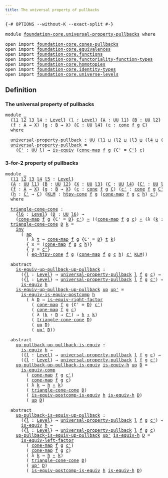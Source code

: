 ```yaml
---
title: The universal property of pullbacks
---
```


<pre class="Agda"><a id="61" class="Symbol">{-#</a> <a id="65" class="Keyword">OPTIONS</a> <a id="73" class="Pragma">--without-K</a> <a id="85" class="Pragma">--exact-split</a> <a id="99" class="Symbol">#-}</a>

<a id="104" class="Keyword">module</a> <a id="111" href="foundation-core.universal-property-pullbacks.html" class="Module">foundation-core.universal-property-pullbacks</a> <a id="156" class="Keyword">where</a>

<a id="163" class="Keyword">open</a> <a id="168" class="Keyword">import</a> <a id="175" href="foundation-core.cones-pullbacks.html" class="Module">foundation-core.cones-pullbacks</a>
<a id="207" class="Keyword">open</a> <a id="212" class="Keyword">import</a> <a id="219" href="foundation-core.equivalences.html" class="Module">foundation-core.equivalences</a>
<a id="248" class="Keyword">open</a> <a id="253" class="Keyword">import</a> <a id="260" href="foundation-core.functions.html" class="Module">foundation-core.functions</a>
<a id="286" class="Keyword">open</a> <a id="291" class="Keyword">import</a> <a id="298" href="foundation-core.functoriality-function-types.html" class="Module">foundation-core.functoriality-function-types</a>
<a id="343" class="Keyword">open</a> <a id="348" class="Keyword">import</a> <a id="355" href="foundation-core.homotopies.html" class="Module">foundation-core.homotopies</a>
<a id="382" class="Keyword">open</a> <a id="387" class="Keyword">import</a> <a id="394" href="foundation-core.identity-types.html" class="Module">foundation-core.identity-types</a>
<a id="425" class="Keyword">open</a> <a id="430" class="Keyword">import</a> <a id="437" href="foundation-core.universe-levels.html" class="Module">foundation-core.universe-levels</a>
</pre>
## Definition

### The universal property of pullbacks

<pre class="Agda"><a id="538" class="Keyword">module</a> <a id="545" href="foundation-core.universal-property-pullbacks.html#545" class="Module">_</a>
  <a id="549" class="Symbol">{</a><a id="550" href="foundation-core.universal-property-pullbacks.html#550" class="Bound">l1</a> <a id="553" href="foundation-core.universal-property-pullbacks.html#553" class="Bound">l2</a> <a id="556" href="foundation-core.universal-property-pullbacks.html#556" class="Bound">l3</a> <a id="559" href="foundation-core.universal-property-pullbacks.html#559" class="Bound">l4</a> <a id="562" class="Symbol">:</a> <a id="564" href="Agda.Primitive.html#597" class="Postulate">Level</a><a id="569" class="Symbol">}</a> <a id="571" class="Symbol">(</a><a id="572" href="foundation-core.universal-property-pullbacks.html#572" class="Bound">l</a> <a id="574" class="Symbol">:</a> <a id="576" href="Agda.Primitive.html#597" class="Postulate">Level</a><a id="581" class="Symbol">)</a> <a id="583" class="Symbol">{</a><a id="584" href="foundation-core.universal-property-pullbacks.html#584" class="Bound">A</a> <a id="586" class="Symbol">:</a> <a id="588" href="foundation-core.universe-levels.html#222" class="Primitive">UU</a> <a id="591" href="foundation-core.universal-property-pullbacks.html#550" class="Bound">l1</a><a id="593" class="Symbol">}</a> <a id="595" class="Symbol">{</a><a id="596" href="foundation-core.universal-property-pullbacks.html#596" class="Bound">B</a> <a id="598" class="Symbol">:</a> <a id="600" href="foundation-core.universe-levels.html#222" class="Primitive">UU</a> <a id="603" href="foundation-core.universal-property-pullbacks.html#553" class="Bound">l2</a><a id="605" class="Symbol">}</a> <a id="607" class="Symbol">{</a><a id="608" href="foundation-core.universal-property-pullbacks.html#608" class="Bound">X</a> <a id="610" class="Symbol">:</a> <a id="612" href="foundation-core.universe-levels.html#222" class="Primitive">UU</a> <a id="615" href="foundation-core.universal-property-pullbacks.html#556" class="Bound">l3</a><a id="617" class="Symbol">}</a>
  <a id="621" class="Symbol">(</a><a id="622" href="foundation-core.universal-property-pullbacks.html#622" class="Bound">f</a> <a id="624" class="Symbol">:</a> <a id="626" href="foundation-core.universal-property-pullbacks.html#584" class="Bound">A</a> <a id="628" class="Symbol">→</a> <a id="630" href="foundation-core.universal-property-pullbacks.html#608" class="Bound">X</a><a id="631" class="Symbol">)</a> <a id="633" class="Symbol">(</a><a id="634" href="foundation-core.universal-property-pullbacks.html#634" class="Bound">g</a> <a id="636" class="Symbol">:</a> <a id="638" href="foundation-core.universal-property-pullbacks.html#596" class="Bound">B</a> <a id="640" class="Symbol">→</a> <a id="642" href="foundation-core.universal-property-pullbacks.html#608" class="Bound">X</a><a id="643" class="Symbol">)</a> <a id="645" class="Symbol">{</a><a id="646" href="foundation-core.universal-property-pullbacks.html#646" class="Bound">C</a> <a id="648" class="Symbol">:</a> <a id="650" href="foundation-core.universe-levels.html#222" class="Primitive">UU</a> <a id="653" href="foundation-core.universal-property-pullbacks.html#559" class="Bound">l4</a><a id="655" class="Symbol">}</a> <a id="657" class="Symbol">(</a><a id="658" href="foundation-core.universal-property-pullbacks.html#658" class="Bound">c</a> <a id="660" class="Symbol">:</a> <a id="662" href="foundation-core.cones-pullbacks.html#1272" class="Function">cone</a> <a id="667" href="foundation-core.universal-property-pullbacks.html#622" class="Bound">f</a> <a id="669" href="foundation-core.universal-property-pullbacks.html#634" class="Bound">g</a> <a id="671" href="foundation-core.universal-property-pullbacks.html#646" class="Bound">C</a><a id="672" class="Symbol">)</a>
  <a id="676" class="Keyword">where</a>
  
  <a id="687" href="foundation-core.universal-property-pullbacks.html#687" class="Function">universal-property-pullback</a> <a id="715" class="Symbol">:</a> <a id="717" href="foundation-core.universe-levels.html#222" class="Primitive">UU</a> <a id="720" class="Symbol">(</a><a id="721" href="foundation-core.universal-property-pullbacks.html#550" class="Bound">l1</a> <a id="724" href="Agda.Primitive.html#810" class="Primitive Operator">⊔</a> <a id="726" class="Symbol">(</a><a id="727" href="foundation-core.universal-property-pullbacks.html#553" class="Bound">l2</a> <a id="730" href="Agda.Primitive.html#810" class="Primitive Operator">⊔</a> <a id="732" class="Symbol">(</a><a id="733" href="foundation-core.universal-property-pullbacks.html#556" class="Bound">l3</a> <a id="736" href="Agda.Primitive.html#810" class="Primitive Operator">⊔</a> <a id="738" class="Symbol">(</a><a id="739" href="foundation-core.universal-property-pullbacks.html#559" class="Bound">l4</a> <a id="742" href="Agda.Primitive.html#810" class="Primitive Operator">⊔</a> <a id="744" class="Symbol">(</a><a id="745" href="Agda.Primitive.html#780" class="Primitive">lsuc</a> <a id="750" href="foundation-core.universal-property-pullbacks.html#572" class="Bound">l</a><a id="751" class="Symbol">)))))</a>
  <a id="759" href="foundation-core.universal-property-pullbacks.html#687" class="Function">universal-property-pullback</a> <a id="787" class="Symbol">=</a>
    <a id="793" class="Symbol">(</a><a id="794" href="foundation-core.universal-property-pullbacks.html#794" class="Bound">C&#39;</a> <a id="797" class="Symbol">:</a> <a id="799" href="foundation-core.universe-levels.html#222" class="Primitive">UU</a> <a id="802" href="foundation-core.universal-property-pullbacks.html#572" class="Bound">l</a><a id="803" class="Symbol">)</a> <a id="805" class="Symbol">→</a> <a id="807" href="foundation-core.equivalences.html#1542" class="Function">is-equiv</a> <a id="816" class="Symbol">(</a><a id="817" href="foundation-core.cones-pullbacks.html#1467" class="Function">cone-map</a> <a id="826" href="foundation-core.universal-property-pullbacks.html#622" class="Bound">f</a> <a id="828" href="foundation-core.universal-property-pullbacks.html#634" class="Bound">g</a> <a id="830" class="Symbol">{</a><a id="831" class="Argument">C&#39;</a> <a id="834" class="Symbol">=</a> <a id="836" href="foundation-core.universal-property-pullbacks.html#794" class="Bound">C&#39;</a><a id="838" class="Symbol">}</a> <a id="840" href="foundation-core.universal-property-pullbacks.html#658" class="Bound">c</a><a id="841" class="Symbol">)</a>
</pre>
### 3-for-2 property of pullbacks

<pre class="Agda"><a id="891" class="Keyword">module</a> <a id="898" href="foundation-core.universal-property-pullbacks.html#898" class="Module">_</a>
  <a id="902" class="Symbol">{</a><a id="903" href="foundation-core.universal-property-pullbacks.html#903" class="Bound">l1</a> <a id="906" href="foundation-core.universal-property-pullbacks.html#906" class="Bound">l2</a> <a id="909" href="foundation-core.universal-property-pullbacks.html#909" class="Bound">l3</a> <a id="912" href="foundation-core.universal-property-pullbacks.html#912" class="Bound">l4</a> <a id="915" href="foundation-core.universal-property-pullbacks.html#915" class="Bound">l5</a> <a id="918" class="Symbol">:</a> <a id="920" href="Agda.Primitive.html#597" class="Postulate">Level</a><a id="925" class="Symbol">}</a>
  <a id="929" class="Symbol">{</a><a id="930" href="foundation-core.universal-property-pullbacks.html#930" class="Bound">A</a> <a id="932" class="Symbol">:</a> <a id="934" href="foundation-core.universe-levels.html#222" class="Primitive">UU</a> <a id="937" href="foundation-core.universal-property-pullbacks.html#903" class="Bound">l1</a><a id="939" class="Symbol">}</a> <a id="941" class="Symbol">{</a><a id="942" href="foundation-core.universal-property-pullbacks.html#942" class="Bound">B</a> <a id="944" class="Symbol">:</a> <a id="946" href="foundation-core.universe-levels.html#222" class="Primitive">UU</a> <a id="949" href="foundation-core.universal-property-pullbacks.html#906" class="Bound">l2</a><a id="951" class="Symbol">}</a> <a id="953" class="Symbol">{</a><a id="954" href="foundation-core.universal-property-pullbacks.html#954" class="Bound">X</a> <a id="956" class="Symbol">:</a> <a id="958" href="foundation-core.universe-levels.html#222" class="Primitive">UU</a> <a id="961" href="foundation-core.universal-property-pullbacks.html#909" class="Bound">l3</a><a id="963" class="Symbol">}</a> <a id="965" class="Symbol">{</a><a id="966" href="foundation-core.universal-property-pullbacks.html#966" class="Bound">C</a> <a id="968" class="Symbol">:</a> <a id="970" href="foundation-core.universe-levels.html#222" class="Primitive">UU</a> <a id="973" href="foundation-core.universal-property-pullbacks.html#912" class="Bound">l4</a><a id="975" class="Symbol">}</a> <a id="977" class="Symbol">{</a><a id="978" href="foundation-core.universal-property-pullbacks.html#978" class="Bound">C&#39;</a> <a id="981" class="Symbol">:</a> <a id="983" href="foundation-core.universe-levels.html#222" class="Primitive">UU</a> <a id="986" href="foundation-core.universal-property-pullbacks.html#915" class="Bound">l5</a><a id="988" class="Symbol">}</a>
  <a id="992" class="Symbol">{</a><a id="993" href="foundation-core.universal-property-pullbacks.html#993" class="Bound">f</a> <a id="995" class="Symbol">:</a> <a id="997" href="foundation-core.universal-property-pullbacks.html#930" class="Bound">A</a> <a id="999" class="Symbol">→</a> <a id="1001" href="foundation-core.universal-property-pullbacks.html#954" class="Bound">X</a><a id="1002" class="Symbol">}</a> <a id="1004" class="Symbol">{</a><a id="1005" href="foundation-core.universal-property-pullbacks.html#1005" class="Bound">g</a> <a id="1007" class="Symbol">:</a> <a id="1009" href="foundation-core.universal-property-pullbacks.html#942" class="Bound">B</a> <a id="1011" class="Symbol">→</a> <a id="1013" href="foundation-core.universal-property-pullbacks.html#954" class="Bound">X</a><a id="1014" class="Symbol">}</a> <a id="1016" class="Symbol">(</a><a id="1017" href="foundation-core.universal-property-pullbacks.html#1017" class="Bound">c</a> <a id="1019" class="Symbol">:</a> <a id="1021" href="foundation-core.cones-pullbacks.html#1272" class="Function">cone</a> <a id="1026" href="foundation-core.universal-property-pullbacks.html#993" class="Bound">f</a> <a id="1028" href="foundation-core.universal-property-pullbacks.html#1005" class="Bound">g</a> <a id="1030" href="foundation-core.universal-property-pullbacks.html#966" class="Bound">C</a><a id="1031" class="Symbol">)</a> <a id="1033" class="Symbol">(</a><a id="1034" href="foundation-core.universal-property-pullbacks.html#1034" class="Bound">c&#39;</a> <a id="1037" class="Symbol">:</a> <a id="1039" href="foundation-core.cones-pullbacks.html#1272" class="Function">cone</a> <a id="1044" href="foundation-core.universal-property-pullbacks.html#993" class="Bound">f</a> <a id="1046" href="foundation-core.universal-property-pullbacks.html#1005" class="Bound">g</a> <a id="1048" href="foundation-core.universal-property-pullbacks.html#978" class="Bound">C&#39;</a><a id="1050" class="Symbol">)</a>
  <a id="1054" class="Symbol">(</a><a id="1055" href="foundation-core.universal-property-pullbacks.html#1055" class="Bound">h</a> <a id="1057" class="Symbol">:</a> <a id="1059" href="foundation-core.universal-property-pullbacks.html#978" class="Bound">C&#39;</a> <a id="1062" class="Symbol">→</a> <a id="1064" href="foundation-core.universal-property-pullbacks.html#966" class="Bound">C</a><a id="1065" class="Symbol">)</a> <a id="1067" class="Symbol">(</a><a id="1068" href="foundation-core.universal-property-pullbacks.html#1068" class="Bound">KLM</a> <a id="1072" class="Symbol">:</a> <a id="1074" href="foundation-core.cones-pullbacks.html#2455" class="Function">htpy-cone</a> <a id="1084" href="foundation-core.universal-property-pullbacks.html#993" class="Bound">f</a> <a id="1086" href="foundation-core.universal-property-pullbacks.html#1005" class="Bound">g</a> <a id="1088" class="Symbol">(</a><a id="1089" href="foundation-core.cones-pullbacks.html#1467" class="Function">cone-map</a> <a id="1098" href="foundation-core.universal-property-pullbacks.html#993" class="Bound">f</a> <a id="1100" href="foundation-core.universal-property-pullbacks.html#1005" class="Bound">g</a> <a id="1102" href="foundation-core.universal-property-pullbacks.html#1017" class="Bound">c</a> <a id="1104" href="foundation-core.universal-property-pullbacks.html#1055" class="Bound">h</a><a id="1105" class="Symbol">)</a> <a id="1107" href="foundation-core.universal-property-pullbacks.html#1034" class="Bound">c&#39;</a><a id="1109" class="Symbol">)</a>
  <a id="1113" class="Keyword">where</a>
  
  <a id="1124" href="foundation-core.universal-property-pullbacks.html#1124" class="Function">triangle-cone-cone</a> <a id="1143" class="Symbol">:</a>
    <a id="1149" class="Symbol">{</a><a id="1150" href="foundation-core.universal-property-pullbacks.html#1150" class="Bound">l6</a> <a id="1153" class="Symbol">:</a> <a id="1155" href="Agda.Primitive.html#597" class="Postulate">Level</a><a id="1160" class="Symbol">}</a> <a id="1162" class="Symbol">(</a><a id="1163" href="foundation-core.universal-property-pullbacks.html#1163" class="Bound">D</a> <a id="1165" class="Symbol">:</a> <a id="1167" href="foundation-core.universe-levels.html#222" class="Primitive">UU</a> <a id="1170" href="foundation-core.universal-property-pullbacks.html#1150" class="Bound">l6</a><a id="1172" class="Symbol">)</a> <a id="1174" class="Symbol">→</a>
    <a id="1180" class="Symbol">(</a><a id="1181" href="foundation-core.cones-pullbacks.html#1467" class="Function">cone-map</a> <a id="1190" href="foundation-core.universal-property-pullbacks.html#993" class="Bound">f</a> <a id="1192" href="foundation-core.universal-property-pullbacks.html#1005" class="Bound">g</a> <a id="1194" class="Symbol">{</a><a id="1195" class="Argument">C&#39;</a> <a id="1198" class="Symbol">=</a> <a id="1200" href="foundation-core.universal-property-pullbacks.html#1163" class="Bound">D</a><a id="1201" class="Symbol">}</a> <a id="1203" href="foundation-core.universal-property-pullbacks.html#1034" class="Bound">c&#39;</a><a id="1205" class="Symbol">)</a> <a id="1207" href="foundation-core.homotopies.html#545" class="Function Operator">~</a> <a id="1209" class="Symbol">((</a><a id="1211" href="foundation-core.cones-pullbacks.html#1467" class="Function">cone-map</a> <a id="1220" href="foundation-core.universal-property-pullbacks.html#993" class="Bound">f</a> <a id="1222" href="foundation-core.universal-property-pullbacks.html#1005" class="Bound">g</a> <a id="1224" href="foundation-core.universal-property-pullbacks.html#1017" class="Bound">c</a><a id="1225" class="Symbol">)</a> <a id="1227" href="foundation-core.functions.html#407" class="Function Operator">∘</a> <a id="1229" class="Symbol">(λ</a> <a id="1232" class="Symbol">(</a><a id="1233" href="foundation-core.universal-property-pullbacks.html#1233" class="Bound">k</a> <a id="1235" class="Symbol">:</a> <a id="1237" href="foundation-core.universal-property-pullbacks.html#1163" class="Bound">D</a> <a id="1239" class="Symbol">→</a> <a id="1241" href="foundation-core.universal-property-pullbacks.html#978" class="Bound">C&#39;</a><a id="1243" class="Symbol">)</a> <a id="1245" class="Symbol">→</a> <a id="1247" href="foundation-core.universal-property-pullbacks.html#1055" class="Bound">h</a> <a id="1249" href="foundation-core.functions.html#407" class="Function Operator">∘</a> <a id="1251" href="foundation-core.universal-property-pullbacks.html#1233" class="Bound">k</a><a id="1252" class="Symbol">))</a>
  <a id="1257" href="foundation-core.universal-property-pullbacks.html#1124" class="Function">triangle-cone-cone</a> <a id="1276" href="foundation-core.universal-property-pullbacks.html#1276" class="Bound">D</a> <a id="1278" href="foundation-core.universal-property-pullbacks.html#1278" class="Bound">k</a> <a id="1280" class="Symbol">=</a> 
    <a id="1287" href="foundation-core.identity-types.html#2716" class="Function">inv</a>
      <a id="1297" class="Symbol">(</a> <a id="1299" href="foundation-core.identity-types.html#3990" class="Function">ap</a>
        <a id="1310" class="Symbol">(</a> <a id="1312" class="Symbol">λ</a> <a id="1314" href="foundation-core.universal-property-pullbacks.html#1314" class="Bound">t</a> <a id="1316" class="Symbol">→</a> <a id="1318" href="foundation-core.cones-pullbacks.html#1467" class="Function">cone-map</a> <a id="1327" href="foundation-core.universal-property-pullbacks.html#993" class="Bound">f</a> <a id="1329" href="foundation-core.universal-property-pullbacks.html#1005" class="Bound">g</a> <a id="1331" class="Symbol">{</a><a id="1332" class="Argument">C&#39;</a> <a id="1335" class="Symbol">=</a> <a id="1337" href="foundation-core.universal-property-pullbacks.html#1276" class="Bound">D</a><a id="1338" class="Symbol">}</a> <a id="1340" href="foundation-core.universal-property-pullbacks.html#1314" class="Bound">t</a> <a id="1342" href="foundation-core.universal-property-pullbacks.html#1278" class="Bound">k</a><a id="1343" class="Symbol">)</a>
        <a id="1353" class="Symbol">{</a> <a id="1355" class="Argument">x</a> <a id="1357" class="Symbol">=</a> <a id="1359" class="Symbol">(</a><a id="1360" href="foundation-core.cones-pullbacks.html#1467" class="Function">cone-map</a> <a id="1369" href="foundation-core.universal-property-pullbacks.html#993" class="Bound">f</a> <a id="1371" href="foundation-core.universal-property-pullbacks.html#1005" class="Bound">g</a> <a id="1373" href="foundation-core.universal-property-pullbacks.html#1017" class="Bound">c</a> <a id="1375" href="foundation-core.universal-property-pullbacks.html#1055" class="Bound">h</a><a id="1376" class="Symbol">)}</a>
        <a id="1387" class="Symbol">{</a> <a id="1389" class="Argument">y</a> <a id="1391" class="Symbol">=</a> <a id="1393" href="foundation-core.universal-property-pullbacks.html#1034" class="Bound">c&#39;</a><a id="1395" class="Symbol">}</a>
        <a id="1405" class="Symbol">(</a> <a id="1407" href="foundation-core.cones-pullbacks.html#3926" class="Function">eq-htpy-cone</a> <a id="1420" href="foundation-core.universal-property-pullbacks.html#993" class="Bound">f</a> <a id="1422" href="foundation-core.universal-property-pullbacks.html#1005" class="Bound">g</a> <a id="1424" class="Symbol">(</a><a id="1425" href="foundation-core.cones-pullbacks.html#1467" class="Function">cone-map</a> <a id="1434" href="foundation-core.universal-property-pullbacks.html#993" class="Bound">f</a> <a id="1436" href="foundation-core.universal-property-pullbacks.html#1005" class="Bound">g</a> <a id="1438" href="foundation-core.universal-property-pullbacks.html#1017" class="Bound">c</a> <a id="1440" href="foundation-core.universal-property-pullbacks.html#1055" class="Bound">h</a><a id="1441" class="Symbol">)</a> <a id="1443" href="foundation-core.universal-property-pullbacks.html#1034" class="Bound">c&#39;</a> <a id="1446" href="foundation-core.universal-property-pullbacks.html#1068" class="Bound">KLM</a><a id="1449" class="Symbol">))</a>

  <a id="1455" class="Keyword">abstract</a>
    <a id="1468" href="foundation-core.universal-property-pullbacks.html#1468" class="Function">is-equiv-up-pullback-up-pullback</a> <a id="1501" class="Symbol">:</a>
      <a id="1509" class="Symbol">({</a><a id="1511" href="foundation-core.universal-property-pullbacks.html#1511" class="Bound">l</a> <a id="1513" class="Symbol">:</a> <a id="1515" href="Agda.Primitive.html#597" class="Postulate">Level</a><a id="1520" class="Symbol">}</a> <a id="1522" class="Symbol">→</a> <a id="1524" href="foundation-core.universal-property-pullbacks.html#687" class="Function">universal-property-pullback</a> <a id="1552" href="foundation-core.universal-property-pullbacks.html#1511" class="Bound">l</a> <a id="1554" href="foundation-core.universal-property-pullbacks.html#993" class="Bound">f</a> <a id="1556" href="foundation-core.universal-property-pullbacks.html#1005" class="Bound">g</a> <a id="1558" href="foundation-core.universal-property-pullbacks.html#1017" class="Bound">c</a><a id="1559" class="Symbol">)</a> <a id="1561" class="Symbol">→</a>
      <a id="1569" class="Symbol">({</a><a id="1571" href="foundation-core.universal-property-pullbacks.html#1571" class="Bound">l</a> <a id="1573" class="Symbol">:</a> <a id="1575" href="Agda.Primitive.html#597" class="Postulate">Level</a><a id="1580" class="Symbol">}</a> <a id="1582" class="Symbol">→</a> <a id="1584" href="foundation-core.universal-property-pullbacks.html#687" class="Function">universal-property-pullback</a> <a id="1612" href="foundation-core.universal-property-pullbacks.html#1571" class="Bound">l</a> <a id="1614" href="foundation-core.universal-property-pullbacks.html#993" class="Bound">f</a> <a id="1616" href="foundation-core.universal-property-pullbacks.html#1005" class="Bound">g</a> <a id="1618" href="foundation-core.universal-property-pullbacks.html#1034" class="Bound">c&#39;</a><a id="1620" class="Symbol">)</a> <a id="1622" class="Symbol">→</a>
      <a id="1630" href="foundation-core.equivalences.html#1542" class="Function">is-equiv</a> <a id="1639" href="foundation-core.universal-property-pullbacks.html#1055" class="Bound">h</a>
    <a id="1645" href="foundation-core.universal-property-pullbacks.html#1468" class="Function">is-equiv-up-pullback-up-pullback</a> <a id="1678" href="foundation-core.universal-property-pullbacks.html#1678" class="Bound">up</a> <a id="1681" href="foundation-core.universal-property-pullbacks.html#1681" class="Bound">up&#39;</a> <a id="1685" class="Symbol">=</a>
      <a id="1693" href="foundation-core.functoriality-function-types.html#1654" class="Function">is-equiv-is-equiv-postcomp</a> <a id="1720" href="foundation-core.universal-property-pullbacks.html#1055" class="Bound">h</a>
        <a id="1730" class="Symbol">(</a> <a id="1732" class="Symbol">λ</a> <a id="1734" href="foundation-core.universal-property-pullbacks.html#1734" class="Bound">D</a> <a id="1736" class="Symbol">→</a> <a id="1738" href="foundation-core.equivalences.html#8868" class="Function">is-equiv-right-factor</a>
          <a id="1770" class="Symbol">(</a> <a id="1772" href="foundation-core.cones-pullbacks.html#1467" class="Function">cone-map</a> <a id="1781" href="foundation-core.universal-property-pullbacks.html#993" class="Bound">f</a> <a id="1783" href="foundation-core.universal-property-pullbacks.html#1005" class="Bound">g</a> <a id="1785" class="Symbol">{</a><a id="1786" class="Argument">C&#39;</a> <a id="1789" class="Symbol">=</a> <a id="1791" href="foundation-core.universal-property-pullbacks.html#1734" class="Bound">D</a><a id="1792" class="Symbol">}</a> <a id="1794" href="foundation-core.universal-property-pullbacks.html#1034" class="Bound">c&#39;</a><a id="1796" class="Symbol">)</a>
          <a id="1808" class="Symbol">(</a> <a id="1810" href="foundation-core.cones-pullbacks.html#1467" class="Function">cone-map</a> <a id="1819" href="foundation-core.universal-property-pullbacks.html#993" class="Bound">f</a> <a id="1821" href="foundation-core.universal-property-pullbacks.html#1005" class="Bound">g</a> <a id="1823" href="foundation-core.universal-property-pullbacks.html#1017" class="Bound">c</a><a id="1824" class="Symbol">)</a>
          <a id="1836" class="Symbol">(</a> <a id="1838" class="Symbol">λ</a> <a id="1840" class="Symbol">(</a><a id="1841" href="foundation-core.universal-property-pullbacks.html#1841" class="Bound">k</a> <a id="1843" class="Symbol">:</a> <a id="1845" href="foundation-core.universal-property-pullbacks.html#1734" class="Bound">D</a> <a id="1847" class="Symbol">→</a> <a id="1849" href="foundation-core.universal-property-pullbacks.html#978" class="Bound">C&#39;</a><a id="1851" class="Symbol">)</a> <a id="1853" class="Symbol">→</a> <a id="1855" href="foundation-core.universal-property-pullbacks.html#1055" class="Bound">h</a> <a id="1857" href="foundation-core.functions.html#407" class="Function Operator">∘</a> <a id="1859" href="foundation-core.universal-property-pullbacks.html#1841" class="Bound">k</a><a id="1860" class="Symbol">)</a>
          <a id="1872" class="Symbol">(</a> <a id="1874" href="foundation-core.universal-property-pullbacks.html#1124" class="Function">triangle-cone-cone</a> <a id="1893" href="foundation-core.universal-property-pullbacks.html#1734" class="Bound">D</a><a id="1894" class="Symbol">)</a>
          <a id="1906" class="Symbol">(</a> <a id="1908" href="foundation-core.universal-property-pullbacks.html#1678" class="Bound">up</a> <a id="1911" href="foundation-core.universal-property-pullbacks.html#1734" class="Bound">D</a><a id="1912" class="Symbol">)</a>
          <a id="1924" class="Symbol">(</a> <a id="1926" href="foundation-core.universal-property-pullbacks.html#1681" class="Bound">up&#39;</a> <a id="1930" href="foundation-core.universal-property-pullbacks.html#1734" class="Bound">D</a><a id="1931" class="Symbol">))</a>

  <a id="1937" class="Keyword">abstract</a>
    <a id="1950" href="foundation-core.universal-property-pullbacks.html#1950" class="Function">up-pullback-up-pullback-is-equiv</a> <a id="1983" class="Symbol">:</a>
      <a id="1991" href="foundation-core.equivalences.html#1542" class="Function">is-equiv</a> <a id="2000" href="foundation-core.universal-property-pullbacks.html#1055" class="Bound">h</a> <a id="2002" class="Symbol">→</a>
      <a id="2010" class="Symbol">({</a><a id="2012" href="foundation-core.universal-property-pullbacks.html#2012" class="Bound">l</a> <a id="2014" class="Symbol">:</a> <a id="2016" href="Agda.Primitive.html#597" class="Postulate">Level</a><a id="2021" class="Symbol">}</a> <a id="2023" class="Symbol">→</a> <a id="2025" href="foundation-core.universal-property-pullbacks.html#687" class="Function">universal-property-pullback</a> <a id="2053" href="foundation-core.universal-property-pullbacks.html#2012" class="Bound">l</a> <a id="2055" href="foundation-core.universal-property-pullbacks.html#993" class="Bound">f</a> <a id="2057" href="foundation-core.universal-property-pullbacks.html#1005" class="Bound">g</a> <a id="2059" href="foundation-core.universal-property-pullbacks.html#1017" class="Bound">c</a><a id="2060" class="Symbol">)</a> <a id="2062" class="Symbol">→</a>
      <a id="2070" class="Symbol">({</a><a id="2072" href="foundation-core.universal-property-pullbacks.html#2072" class="Bound">l</a> <a id="2074" class="Symbol">:</a> <a id="2076" href="Agda.Primitive.html#597" class="Postulate">Level</a><a id="2081" class="Symbol">}</a> <a id="2083" class="Symbol">→</a> <a id="2085" href="foundation-core.universal-property-pullbacks.html#687" class="Function">universal-property-pullback</a> <a id="2113" href="foundation-core.universal-property-pullbacks.html#2072" class="Bound">l</a> <a id="2115" href="foundation-core.universal-property-pullbacks.html#993" class="Bound">f</a> <a id="2117" href="foundation-core.universal-property-pullbacks.html#1005" class="Bound">g</a> <a id="2119" href="foundation-core.universal-property-pullbacks.html#1034" class="Bound">c&#39;</a><a id="2121" class="Symbol">)</a>
    <a id="2127" href="foundation-core.universal-property-pullbacks.html#1950" class="Function">up-pullback-up-pullback-is-equiv</a> <a id="2160" href="foundation-core.universal-property-pullbacks.html#2160" class="Bound">is-equiv-h</a> <a id="2171" href="foundation-core.universal-property-pullbacks.html#2171" class="Bound">up</a> <a id="2174" href="foundation-core.universal-property-pullbacks.html#2174" class="Bound">D</a> <a id="2176" class="Symbol">=</a>
      <a id="2184" href="foundation-core.equivalences.html#7183" class="Function">is-equiv-comp</a>
        <a id="2206" class="Symbol">(</a> <a id="2208" href="foundation-core.cones-pullbacks.html#1467" class="Function">cone-map</a> <a id="2217" href="foundation-core.universal-property-pullbacks.html#993" class="Bound">f</a> <a id="2219" href="foundation-core.universal-property-pullbacks.html#1005" class="Bound">g</a> <a id="2221" href="foundation-core.universal-property-pullbacks.html#1034" class="Bound">c&#39;</a><a id="2223" class="Symbol">)</a>
        <a id="2233" class="Symbol">(</a> <a id="2235" href="foundation-core.cones-pullbacks.html#1467" class="Function">cone-map</a> <a id="2244" href="foundation-core.universal-property-pullbacks.html#993" class="Bound">f</a> <a id="2246" href="foundation-core.universal-property-pullbacks.html#1005" class="Bound">g</a> <a id="2248" href="foundation-core.universal-property-pullbacks.html#1017" class="Bound">c</a><a id="2249" class="Symbol">)</a>
        <a id="2259" class="Symbol">(</a> <a id="2261" class="Symbol">λ</a> <a id="2263" href="foundation-core.universal-property-pullbacks.html#2263" class="Bound">k</a> <a id="2265" class="Symbol">→</a> <a id="2267" href="foundation-core.universal-property-pullbacks.html#1055" class="Bound">h</a> <a id="2269" href="foundation-core.functions.html#407" class="Function Operator">∘</a> <a id="2271" href="foundation-core.universal-property-pullbacks.html#2263" class="Bound">k</a><a id="2272" class="Symbol">)</a>
        <a id="2282" class="Symbol">(</a> <a id="2284" href="foundation-core.universal-property-pullbacks.html#1124" class="Function">triangle-cone-cone</a> <a id="2303" href="foundation-core.universal-property-pullbacks.html#2174" class="Bound">D</a><a id="2304" class="Symbol">)</a>
        <a id="2314" class="Symbol">(</a> <a id="2316" href="foundation-core.functoriality-function-types.html#2668" class="Function">is-equiv-postcomp-is-equiv</a> <a id="2343" href="foundation-core.universal-property-pullbacks.html#1055" class="Bound">h</a> <a id="2345" href="foundation-core.universal-property-pullbacks.html#2160" class="Bound">is-equiv-h</a> <a id="2356" href="foundation-core.universal-property-pullbacks.html#2174" class="Bound">D</a><a id="2357" class="Symbol">)</a>
        <a id="2367" class="Symbol">(</a> <a id="2369" href="foundation-core.universal-property-pullbacks.html#2171" class="Bound">up</a> <a id="2372" href="foundation-core.universal-property-pullbacks.html#2174" class="Bound">D</a><a id="2373" class="Symbol">)</a>

  <a id="2378" class="Keyword">abstract</a>
    <a id="2391" href="foundation-core.universal-property-pullbacks.html#2391" class="Function">up-pullback-is-equiv-up-pullback</a> <a id="2424" class="Symbol">:</a>
      <a id="2432" class="Symbol">({</a><a id="2434" href="foundation-core.universal-property-pullbacks.html#2434" class="Bound">l</a> <a id="2436" class="Symbol">:</a> <a id="2438" href="Agda.Primitive.html#597" class="Postulate">Level</a><a id="2443" class="Symbol">}</a> <a id="2445" class="Symbol">→</a> <a id="2447" href="foundation-core.universal-property-pullbacks.html#687" class="Function">universal-property-pullback</a> <a id="2475" href="foundation-core.universal-property-pullbacks.html#2434" class="Bound">l</a> <a id="2477" href="foundation-core.universal-property-pullbacks.html#993" class="Bound">f</a> <a id="2479" href="foundation-core.universal-property-pullbacks.html#1005" class="Bound">g</a> <a id="2481" href="foundation-core.universal-property-pullbacks.html#1034" class="Bound">c&#39;</a><a id="2483" class="Symbol">)</a> <a id="2485" class="Symbol">→</a>
      <a id="2493" href="foundation-core.equivalences.html#1542" class="Function">is-equiv</a> <a id="2502" href="foundation-core.universal-property-pullbacks.html#1055" class="Bound">h</a> <a id="2504" class="Symbol">→</a>
      <a id="2512" class="Symbol">({</a><a id="2514" href="foundation-core.universal-property-pullbacks.html#2514" class="Bound">l</a> <a id="2516" class="Symbol">:</a> <a id="2518" href="Agda.Primitive.html#597" class="Postulate">Level</a><a id="2523" class="Symbol">}</a> <a id="2525" class="Symbol">→</a> <a id="2527" href="foundation-core.universal-property-pullbacks.html#687" class="Function">universal-property-pullback</a> <a id="2555" href="foundation-core.universal-property-pullbacks.html#2514" class="Bound">l</a> <a id="2557" href="foundation-core.universal-property-pullbacks.html#993" class="Bound">f</a> <a id="2559" href="foundation-core.universal-property-pullbacks.html#1005" class="Bound">g</a> <a id="2561" href="foundation-core.universal-property-pullbacks.html#1017" class="Bound">c</a><a id="2562" class="Symbol">)</a>
    <a id="2568" href="foundation-core.universal-property-pullbacks.html#2391" class="Function">up-pullback-is-equiv-up-pullback</a> <a id="2601" href="foundation-core.universal-property-pullbacks.html#2601" class="Bound">up&#39;</a> <a id="2605" href="foundation-core.universal-property-pullbacks.html#2605" class="Bound">is-equiv-h</a> <a id="2616" href="foundation-core.universal-property-pullbacks.html#2616" class="Bound">D</a> <a id="2618" class="Symbol">=</a>
      <a id="2626" href="foundation-core.equivalences.html#8158" class="Function">is-equiv-left-factor</a>
        <a id="2655" class="Symbol">(</a> <a id="2657" href="foundation-core.cones-pullbacks.html#1467" class="Function">cone-map</a> <a id="2666" href="foundation-core.universal-property-pullbacks.html#993" class="Bound">f</a> <a id="2668" href="foundation-core.universal-property-pullbacks.html#1005" class="Bound">g</a> <a id="2670" href="foundation-core.universal-property-pullbacks.html#1034" class="Bound">c&#39;</a><a id="2672" class="Symbol">)</a>
        <a id="2682" class="Symbol">(</a> <a id="2684" href="foundation-core.cones-pullbacks.html#1467" class="Function">cone-map</a> <a id="2693" href="foundation-core.universal-property-pullbacks.html#993" class="Bound">f</a> <a id="2695" href="foundation-core.universal-property-pullbacks.html#1005" class="Bound">g</a> <a id="2697" href="foundation-core.universal-property-pullbacks.html#1017" class="Bound">c</a><a id="2698" class="Symbol">)</a>
        <a id="2708" class="Symbol">(</a> <a id="2710" class="Symbol">λ</a> <a id="2712" href="foundation-core.universal-property-pullbacks.html#2712" class="Bound">k</a> <a id="2714" class="Symbol">→</a> <a id="2716" href="foundation-core.universal-property-pullbacks.html#1055" class="Bound">h</a> <a id="2718" href="foundation-core.functions.html#407" class="Function Operator">∘</a> <a id="2720" href="foundation-core.universal-property-pullbacks.html#2712" class="Bound">k</a><a id="2721" class="Symbol">)</a>
        <a id="2731" class="Symbol">(</a> <a id="2733" href="foundation-core.universal-property-pullbacks.html#1124" class="Function">triangle-cone-cone</a> <a id="2752" href="foundation-core.universal-property-pullbacks.html#2616" class="Bound">D</a><a id="2753" class="Symbol">)</a>
        <a id="2763" class="Symbol">(</a> <a id="2765" href="foundation-core.universal-property-pullbacks.html#2601" class="Bound">up&#39;</a> <a id="2769" href="foundation-core.universal-property-pullbacks.html#2616" class="Bound">D</a><a id="2770" class="Symbol">)</a>
        <a id="2780" class="Symbol">(</a> <a id="2782" href="foundation-core.functoriality-function-types.html#2668" class="Function">is-equiv-postcomp-is-equiv</a> <a id="2809" href="foundation-core.universal-property-pullbacks.html#1055" class="Bound">h</a> <a id="2811" href="foundation-core.universal-property-pullbacks.html#2605" class="Bound">is-equiv-h</a> <a id="2822" href="foundation-core.universal-property-pullbacks.html#2616" class="Bound">D</a><a id="2823" class="Symbol">)</a>
</pre>